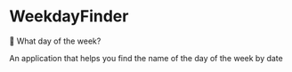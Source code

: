 # WeekdayFinder
📅 What day of the week?

An application that helps you find the name of the day of the week by date
